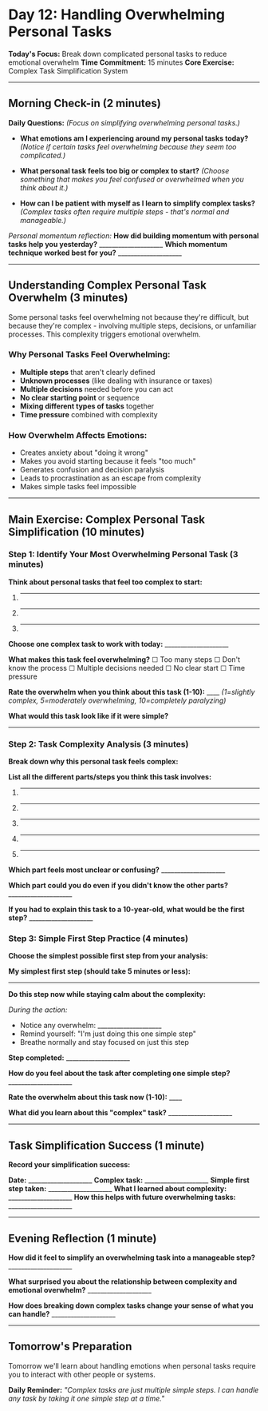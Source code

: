 # Day 12: Handling Overwhelming Personal Tasks

**Today's Focus:** Break down complicated personal tasks to reduce emotional overwhelm
**Time Commitment:** 15 minutes
**Core Exercise:** Complex Task Simplification System

---

## Morning Check-in (2 minutes)

**Daily Questions:** *(Focus on simplifying overwhelming personal tasks.)*

- **What emotions am I experiencing around my personal tasks today?**
  *(Notice if certain tasks feel overwhelming because they seem too complicated.)*

- **What personal task feels too big or complex to start?**
  *(Choose something that makes you feel confused or overwhelmed when you think about it.)*

- **How can I be patient with myself as I learn to simplify complex tasks?**
  *(Complex tasks often require multiple steps - that's normal and manageable.)*

*Personal momentum reflection:*
**How did building momentum with personal tasks help you yesterday?** ____________________
**Which momentum technique worked best for you?** ____________________

---

## Understanding Complex Personal Task Overwhelm (3 minutes)

Some personal tasks feel overwhelming not because they're difficult, but because they're complex - involving multiple steps, decisions, or unfamiliar processes. This complexity triggers emotional overwhelm.

### Why Personal Tasks Feel Overwhelming:
- **Multiple steps** that aren't clearly defined
- **Unknown processes** (like dealing with insurance or taxes)
- **Multiple decisions** needed before you can act
- **No clear starting point** or sequence
- **Mixing different types of tasks** together
- **Time pressure** combined with complexity

### How Overwhelm Affects Emotions:
- Creates anxiety about "doing it wrong"
- Makes you avoid starting because it feels "too much"
- Generates confusion and decision paralysis
- Leads to procrastination as an escape from complexity
- Makes simple tasks feel impossible

---

## Main Exercise: Complex Personal Task Simplification (10 minutes)

### Step 1: Identify Your Most Overwhelming Personal Task (3 minutes)

**Think about personal tasks that feel too complex to start:**
1. ____________________
2. ____________________
3. ____________________

**Choose one complex task to work with today:** ____________________

**What makes this task feel overwhelming?**
☐ Too many steps ☐ Don't know the process ☐ Multiple decisions needed ☐ No clear start ☐ Time pressure

**Rate the overwhelm when you think about this task (1-10):** ____
*(1=slightly complex, 5=moderately overwhelming, 10=completely paralyzing)*

**What would this task look like if it were simple?**
____________________

### Step 2: Task Complexity Analysis (3 minutes)

**Break down why this personal task feels complex:**

**List all the different parts/steps you think this task involves:**
1. ____________________
2. ____________________
3. ____________________
4. ____________________
5. ____________________

**Which part feels most unclear or confusing?** ____________________

**Which part could you do even if you didn't know the other parts?** ____________________

**If you had to explain this task to a 10-year-old, what would be the first step?** ____________________

### Step 3: Simple First Step Practice (4 minutes)

**Choose the simplest possible first step from your analysis:**

**My simplest first step (should take 5 minutes or less):**
____________________

**Do this step now while staying calm about the complexity:**

*During the action:*
- Notice any overwhelm: ____________________
- Remind yourself: "I'm just doing this one simple step"
- Breathe normally and stay focused on just this step

**Step completed:** ____________________

**How do you feel about the task after completing one simple step?** ____________________

**Rate the overwhelm about this task now (1-10):** ____

**What did you learn about this "complex" task?** ____________________

---

## Task Simplification Success (1 minute)

**Record your simplification success:**

**Date:** ____________________
**Complex task:** ____________________
**Simple first step taken:** ____________________
**What I learned about complexity:** ____________________
**How this helps with future overwhelming tasks:** ____________________

---

## Evening Reflection (1 minute)

**How did it feel to simplify an overwhelming task into a manageable step?** ____________________

**What surprised you about the relationship between complexity and emotional overwhelm?** ____________________

**How does breaking down complex tasks change your sense of what you can handle?** ____________________

---

## Tomorrow's Preparation
Tomorrow we'll learn about handling emotions when personal tasks require you to interact with other people or systems.

**Daily Reminder:**
*"Complex tasks are just multiple simple steps. I can handle any task by taking it one simple step at a time."*